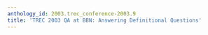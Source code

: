 ```yaml
---
anthology_id: 2003.trec_conference-2003.9
title: 'TREC 2003 QA at BBN: Answering Definitional Questions'
---
```

